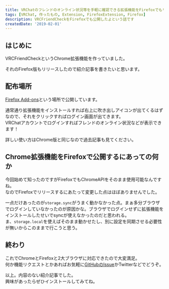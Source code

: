 ```yaml
---
title: VRChatのフレンドのオンライン状況等を手軽に確認できる拡張機能をFirefoxでもリリースした[VRCFriendCheck]
tags: [VRChat, 作ったもの, Extension, FirefoxExtension, Firefox]
description: VRCFriendCheckをFirefoxでも公開したよという話です
createdDate: '2019-02-01'
---
```


## はじめに

VRCFriendCheckというChrome拡張機能を作っていました。

<link-card title="VRCFriendCheck" text="VRChatのフレンドのオンライン状況の確認、オンライン通知ができるブラウザ拡張機能" link-url="https://chrome.google.com/webstore/detail/vrcfriendcheck/fkhfmlkfiaafmoaobaofhldnlgapekhl" img-src="https://lh3.googleusercontent.com/fdHCAh7vuCOlHxlOUOHKSDpTw6cvG0LPiTwccvKQLpwNNxDsUFOiFfppuR0Oytyp0gfPKw7OR88=w128-h128-e365"></link-card>

それのFirefox版もリリースしたので紹介記事を書きたいと思います。

## 配布場所

[Firefox Add-ons](https://addons.mozilla.org/ja/firefox/addon/vrcfriendcheck/)という場所で公開しています。

<link-card title="VRCFriendCheck – 🦊 Firefox (ja) 向け拡張機能を入手" text="Firefox 向け VRCFriendCheck をダウンロード。VRChatのフレンドのオンライン状況の確認、オンライン通知ができるブラウザ拡張機能" link-url="https://addons.mozilla.org/ja/firefox/addon/vrcfriendcheck/" img-src="https://addons.cdn.mozilla.net/user-media/previews/full/214/214398.png?modified=1548949584"></link-card>

通常通り拡張機能をインストールすれば右上に吹き出しアイコンが出てくるはずなので、それをクリックすればログイン画面が出てきます。  
VRChatアカウントでログインすればフレンドのオンライン状況などが表示できます！

詳しい使い方はChrome版と同じなので過去記事も見てください。

<link-card title="VRChatのフレンドのオンライン状況等の確認、オンライン通知ができるブラウザ拡張機能を作った[VRCFriendCheck]" link-url="/articles/2018/112300"></link-card>

## Chrome拡張機能をFirefoxで公開するにあっての何か

今回始めて知ったのですがFirefoxでもChromeAPIをそのまま使用可能なんですね。  
なのでFirefoxでリリースするにあたって変更した点はほぼありませんでした。

一点だけあったのが`storage.sync`がうまく動かなかった点。まぁ多分ブラウザでログインしていなかったのが原因かな。ブラウザでログインせずに拡張機能をインストールしたせいでsyncが使えなかったのだと思われる。  
ま、`storage.local`を使えばそのまま動かせたし、別に設定を同期させる必要性が無いからこのままで行こうと思う。

## 終わり

これでChromeとFirefoxと2大ブラウザに対応できたので大変満足。  
何か機能リクエストとかあればお気軽に[GitHubのIssue](https://github.com/mnao305/VRCFriendCheck/issues)かTwitterなどでどうぞ。

以上。内容のない紹介記事でした。  
興味があったらぜひインストールしてみてね。

<link-card title="VRCFriendCheck" text="Firefox 向け VRCFriendCheck をダウンロード。VRChatのフレンドのオンライン状況の確認、オンライン通知ができるブラウザ拡張機能" link-url="https://addons.mozilla.org/ja/firefox/addon/vrcfriendcheck/" img-src="https://addons.cdn.mozilla.net/user-media/previews/full/214/214398.png?modified=1548949584"></link-card>
